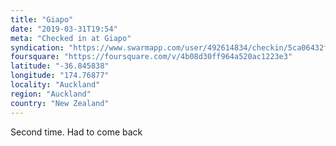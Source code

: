 ```yaml
---
title: "Giapo"
date: "2019-03-31T19:54"
meta: "Checked in at Giapo"
syndication: "https://www.swarmapp.com/user/492614834/checkin/5ca06432f129b50025a56d6f"
foursquare: "https://foursquare.com/v/4b08d30ff964a520ac1223e3"
latitude: "-36.845838"
longitude: "174.76877"
locality: "Auckland"
region: "Auckland"
country: "New Zealand"
---
```

Second time. Had to come back
